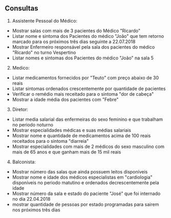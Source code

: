## Consultas
1. Assistente Pessoal do Médico:
- Mostrar salas com mais de 3 pacientes do Médico "Ricardo"
- Listar nome e sintoma dos Pacientes do médico "João" que tem retorno marcado para os próximos três dias seguinte a 22.07.2018
- Mostrar Enfermeiro responsável pela sala dos pacientes do médico "Ricardo" no turno Vespertino
- Listar nomes e sintomas dos Pacientes do médico "João" na sala 5  
2. Medico:
- Listar medicamentos fornecidos por "Teuto" com preço abaixo de 30 reais
- Listar sintomas ordenados crescentemente por quantidade de pacientes
- Verificar o remédio mais receitado para o sintoma "dor de cabeça"
- Mostrar a idade média dos pacientes com "Febre"  
3. Diretor:
- Listar media salarial das enfermeiras do sexo feminino e que trabalham no periodo noturno
- Mostrar especialidades médicas e suas médias salariais
- Mostrar nome e quantidade de medicamentos acima de 100 reais receitados para o sintoma "diarreia"
- Mostrar especialidades com mais de 2 médicos do sexo masculino com mais de 65 anos e que ganham mais de 15 mil reais  
4. Balconista:
- Mostrar número das salas que ainda possuem leitos disponíveis
- Mostrar nome e idade dos médicos especialistas em "cardiologia" disponíveis no periodo matutino e ordenados decrescentemente pela idade
- Mostrar número da sala e estado do paciente "José" que foi internado no dia 22.04.2018
- mostrar quantidade de pessoas por estado programadas para sairem nos próximos três dias
